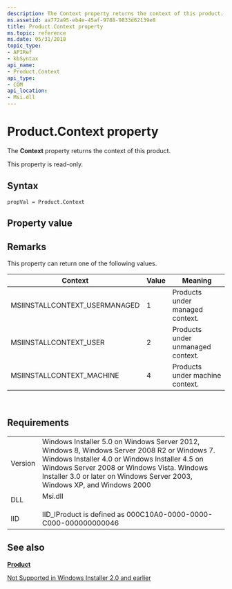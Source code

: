 ```yaml
---
description: The Context property returns the context of this product.
ms.assetid: aa772a95-eb4e-45af-9788-9833d62139e8
title: Product.Context property
ms.topic: reference
ms.date: 05/31/2018
topic_type: 
- APIRef
- kbSyntax
api_name: 
- Product.Context
api_type: 
- COM
api_location: 
- Msi.dll
---
```


# Product.Context property

The **Context** property returns the context of this product.

This property is read-only.

## Syntax


```JScript
propVal = Product.Context
```



## Property value

## Remarks

This property can return one of the following values.



| Context                        | Value | Meaning                           |
|--------------------------------|-------|-----------------------------------|
| MSIINSTALLCONTEXT\_USERMANAGED | 1     | Products under managed context.   |
| MSIINSTALLCONTEXT\_USER        | 2     | Products under unmanaged context. |
| MSIINSTALLCONTEXT\_MACHINE     | 4     | Products under machine context.   |



 

## Requirements



|                    |                                                                                                                                                                                                                                                                                      |
|--------------------|--------------------------------------------------------------------------------------------------------------------------------------------------------------------------------------------------------------------------------------------------------------------------------------|
| Version<br/> | Windows Installer 5.0 on Windows Server 2012, Windows 8, Windows Server 2008 R2 or Windows 7. Windows Installer 4.0 or Windows Installer 4.5 on Windows Server 2008 or Windows Vista. Windows Installer 3.0 or later on Windows Server 2003, Windows XP, and Windows 2000<br/> |
| DLL<br/>     | <dl> <dt>Msi.dll</dt> </dl>                                                                                                                                                                                                   |
| IID<br/>     | IID\_IProduct is defined as 000C10A0-0000-0000-C000-000000000046<br/>                                                                                                                                                                                                          |



## See also

<dl> <dt>

[**Product**](product-object.md)
</dt> <dt>

[Not Supported in Windows Installer 2.0 and earlier](not-supported-in-windows-installer-version-2-0.md)
</dt> </dl>

 

 




